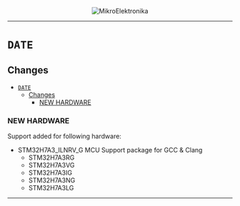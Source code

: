 <p align="center">
  <img src="http://www.mikroe.com/img/designs/beta/logo_small.png?raw=true" alt="MikroElektronika"/>
</p>

---

# `DATE`

## Changes

- [`DATE`](#date)
  - [Changes](#changes)
    - [NEW HARDWARE](#new-hardware)

### NEW HARDWARE

Support added for following hardware:

- STM32H7A3_ILNRV_G MCU Support package for GCC & Clang
  - STM32H7A3RG
  - STM32H7A3VG
  - STM32H7A3IG
  - STM32H7A3NG
  - STM32H7A3LG

---
